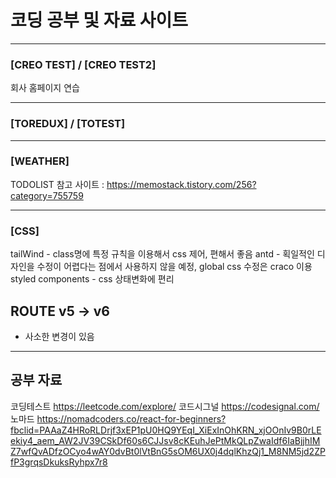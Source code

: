 # 코딩 공부 및 자료 사이트

***
### [CREO TEST] / [CREO TEST2]
회사 홈페이지 연습
***
### [TOREDUX] / [TOTEST]
***
### [WEATHER]
TODOLIST 참고 사이트 : https://memostack.tistory.com/256?category=755759
***
### [CSS]
tailWind - class명에 특정 규칙을 이용해서 css 제어, 편해서 좋음
antd - 획일적인 디자인을 수정이 어렵다는 점에서 사용하지 않을 예정, global css 수정은 craco 이용
styled components - css 상태변화에 편리

## ROUTE v5 -> v6
+ 사소한 변경이 있음

***
## 공부 자료
코딩테스트 https://leetcode.com/explore/
코드시그널 https://codesignal.com/
노마드 https://nomadcoders.co/react-for-beginners?fbclid=PAAaZ4HRoRLDrjf3xEP1pU0HQ9YEqI_XiExInOhKRN_xjOOnIv9B0rLEekiy4_aem_AW2JV39CSkDf60s6CJJsv8cKEuhJePtMkQLpZwaIdf6IaBjjhIMZ7wfQvADfzOCyo4wAY0dvBt0lVtBnG5sOM6UX0j4dqlKhzQj1_M8NM5jd2ZPfP3grqsDkuksRyhpx7r8
